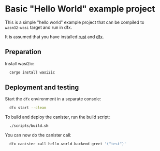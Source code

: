 # Basic "Hello World" example project

This is a simple "hello world" example project that can be compiled to `wasm32-wasi` target and run in dfx.

It is assumed that you have installed [rust](https://doc.rust-lang.org/book/ch01-01-installation.html) and [dfx](https://internetcomputer.org/docs/current/developer-docs/setup/install/).


## Preparation

Install wasi2ic:
```bash
  cargo install wasi2ic
```

## Deployment and testing

Start the `dfx` environment in a separate console:
```bash
  dfx start --clean
```

To build and deploy the canister, run the build script:
```bash
  ./scripts/build.sh
```

You can now do the canister call:
```bash
  dfx canister call hello-world-backend greet '("test")'
```



